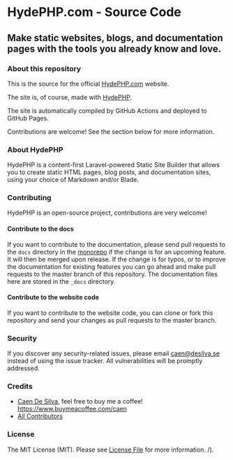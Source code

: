 # HydePHP.com - Source Code

## Make static websites, blogs, and documentation pages with the tools you already know and love.

### About this repository

This is the source for the official [HydePHP.com](https://hydephp.com/) website.

The site is, of course, made with [HydePHP](https://github.com/hydephp/hyde).

The site is automatically compiled by GitHub Actions and deployed to GitHub Pages.

Contributions are welcome! See the section below for more information.

### About HydePHP
HydePHP is a content-first Laravel-powered Static Site Builder that allows you to create static HTML pages, blog posts, and documentation sites,
using your choice of Markdown and/or Blade.

### Contributing

HydePHP is an open-source project, contributions are very welcome!

#### Contribute to the docs

If you want to contribute to the documentation, please send pull requests to the `docs` directory in the [monorepo](https://github.com/hydephp/develop/tree/master/docs) if the change is for an upcoming feature. It will then be merged upon release. If the change is for typos, or to improve the documentation for existing features you can go ahead and make pull requests to the master branch of this repository. The documentation files here are stored in the `_docs` directory.

#### Contribute to the website code

If you want to contribute to the website code, you can clone or fork this repository and send your changes as pull requests to the master branch.


### Security

If you discover any security-related issues, please email caen@desilva.se instead of using the issue tracker.
All vulnerabilities will be promptly addressed.

### Credits

-   [Caen De Silva](https://github.com/caendesilva), feel free to buy me a coffee! https://www.buymeacoffee.com/caen
-   [All Contributors](../../contributors)

### License

The MIT License (MIT). Please see [License File](LICENSE.md) for more information.
/).
